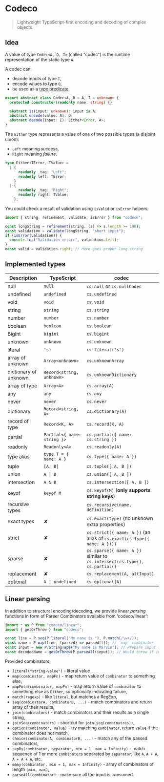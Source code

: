 # Codeco

> Lightweight TypeScript-first encoding and decoding of complex objects.

## Idea

A value of type `Codec<A, O, I>` (called "codec") is the runtime representation of the static type `A`.

A codec can:

- decode inputs of type `I`,
- encode values to type `O`,
- be used as a [type predicate](https://www.typescriptlang.org/docs/handbook/2/narrowing.html#using-type-predicates).

```typescript
export abstract class Codec<A, O = A, I = unknown> {
  protected constructor(readonly name: string) {}

  abstract is(input: unknown): input is A;
  abstract encode(value: A): O;
  abstract decode(input: I): Either<Error, A>;
}
```

The `Either` type represents a value of one of two possible types (a disjoint union):

- `Left` meaning _success_,
- `Right` meaning _failure_.

```typescript
type Either<TError, TValue> =
  | {
      readonly _tag: "Left";
      readonly left: TError;
    }
  | {
      readonly _tag: "Right";
      readonly right: TValue;
    };
```

You could check a result of validation using `isValid` or `isError` helpers:

```typescript
import { string, refinement, validate, isError } from "codeco";

const longString = refinement(string, (s) => s.length >= 100);
const validation = validate(longString, "short input");
if (isError(validation)) {
  console.log("Validation errorr", validation.left);
}
const valid = validation.right; // Here goes proper long string
```

## Implemented types

| Description           | TypeScript                  | codec                                                                      |
| --------------------- | --------------------------- | -------------------------------------------------------------------------- |
| null                  | `null`                      | `cs.null` or `cs.nullCodec`                                                |
| undefined             | `undefined`                 | `cs.undefined`                                                             |
| void                  | `void`                      | `cs.void`                                                                  |
| string                | `string`                    | `cs.string`                                                                |
| number                | `number`                    | `cs.number`                                                                |
| boolean               | `boolean`                   | `cs.boolean`                                                               |
| BigInt                | `bigint`                    | `cs.bigint`                                                                |
| unknown               | `unknown`                   | `cs.unknown`                                                               |
| literal               | `'s'`                       | `cs.literal('s')`                                                          |
| array of unknown      | `Array<unknown>`            | `cs.unknownArray`                                                          |
| dictionary of unknown | `Record<string, unknown>`   | `cs.unknownDictionary`                                                     |
| array of type         | `Array<A>`                  | `cs.array(A)`                                                              |
| any                   | `any`                       | `cs.any`                                                                   |
| never                 | `never`                     | `cs.never`                                                                 |
| dictionary            | `Record<string, A>`         | `cs.dictionary(A)`                                                         |
| record of type        | `Record<K, A>`              | `cs.record(K, A)`                                                          |
| partial               | `Partial<{ name: string }>` | `cs.partial({ name: cs.string })`                                          |
| readonly              | `Readonly<A>`               | `cs.readonly(A)`                                                           |
| type alias            | `type T = { name: A }`      | `cs.type({ name: A })`                                                     |
| tuple                 | `[A, B]`                    | `cs.tuple([ A, B ])`                                                       |
| union                 | `A \| B`                    | `cs.union([ A, B ])`                                                       |
| intersection          | `A & B`                     | `cs.intersection([ A, B ])`                                                |
| keyof                 | `keyof M`                   | `cs.keyof(M)` (**only supports string keys**)                              |
| recursive types       |                             | `cs.recursive(name, definition)`                                           |
| exact types           | ✘                           | `cs.exact(type)` (no unknown extra properties)                             |
| strict                | ✘                           | `cs.strict({ name: A })` (an alias of `cs.exact(cs.type({ name: A })))`    |
| sparse                | ✘                           | `cs.sparse({ name: A })` similar to `cs.intersect(cs.type(), cs.partial()` |
| replacement           | ✘                           | `cs.replacement(A, altInput)`                                              |
| optional              | `A \| undefined`            | `cs.optional(A)`                                                           |

## Linear parsing

In addition to structural encoding/decoding, we provide linear _parsing_ functions in form of Parser Combinators
available from 'codeco/linear':

```typescript
import * as P from "codeco/linear";
import { getOrThrow } from "codeco";

const line = P.seq(P.literal("My name is "), P.match(/\w+/));
const name = P.map(line, (parsed) => parsed[1]); // `map` combinator
const input = new P.StringTape("My name is Marvin"); // Prepare input for consumption
const decodedName = getOrThrow(P.parseAll(input)); // Would throw if input does not conform to expected format
```

Provided combinators:

- `literal("string-value")` - literal value
- `map(combinator, mapFn)` - map return value of `combinator` to something else,
- `mapFold(combinator, mapFn)` - map return value of `combinator` to something else as `Either`, so optionally indicating failure,
- `match(regexp)` - like `literal`, but matches a RegExp,
- `seq(combinatorA, combinatorB, ...)` - match combinators and return array of their results,
- `join(combinators)` - match combinators and their results as a single string,
- `joinSeq(combinators)` - shortcut for `join(seq(combinatros))`,
- `option(combinator, value)` - try matching `combinator`, return `value` if the combinator does not match,
- `choice(combinatorA, combinatorB, ...)` - match any of the passed combinators,
- `sepBy(combinator, separator, min = 1, max = Infinity)` - match sequence of 1 or more `combinator`s separated by `separator`, like `A`, `A + A`, `A + A + A`, etc.
- `many(combinator, min = 1, max = Infinity)` - array of combinators of length `[min, max)`,
- `parseAll(combinator)` - make sure all the input is consumed.
